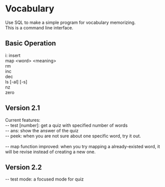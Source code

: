 # Vocabulary
Use SQL to make a simple program for vocabulary memorizing.<br>
This is a command line interface.

## Basic Operation
i: insert<br>
map \<word\> \<meaning\> <br>
rm<br>
inc<br>
dec<br>
ls [-al] [-s]<br>
nz<br>
zero<br>

## Version 2.1
Current features:<br>
-- test [number]: get a quiz with specified number of words <br>
-- ans: show the answer of the quiz<br>
-- peek: when you are not sure about one specific word, try it out.<br>
<br>
-- map function improved: when you try mapping a already-existed word, it will be revise instead of creating a new one.<br>

## Version 2.2

-- test mode: a focused mode for quiz<br>
